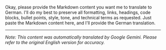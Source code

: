 Okay, please provide the Markdown content you want me to translate to German. I'll do my best to preserve all formatting, links, headings, code blocks, bullet points, style, tone, and technical terms as requested.  Just paste the Markdown content here, and I'll provide the German translation.


---
_Note: This content was automatically translated by Google Gemini. Please refer to the original English version for accuracy._